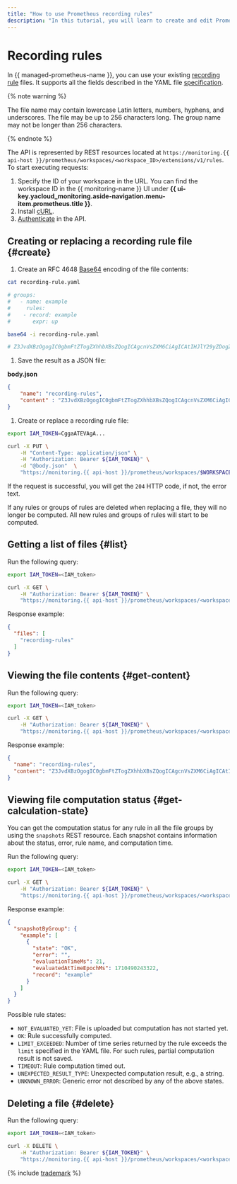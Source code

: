 ```yaml
---
title: "How to use Prometheus recording rules"
description: "In this tutorial, you will learn to create and edit Prometheus files that define recording rules."
---
```


# Recording rules

In {{ managed-prometheus-name }}, you can use your existing [recording rule](https://prometheus.io/docs/prometheus/latest/configuration/recording_rules/#recording-rules) files. It supports all the fields described in the YAML file [specification](https://prometheus.io/docs/prometheus/latest/configuration/recording_rules/).

{% note warning %}

The file name may contain lowercase Latin letters, numbers, hyphens, and underscores. The file may be up to 256 characters long. The group name may not be longer than 256 characters.

{% endnote %}

The API is represented by REST resources located at `https://monitoring.{{ api-host }}/prometheus/workspaces/<workspace_ID>/extensions/v1/rules`. To start executing requests:
1. Specify the ID of your workspace in the URL. You can find the workspace ID in the {{ monitoring-name }} UI under **{{ ui-key.yacloud_monitoring.aside-navigation.menu-item.prometheus.title }}**.
1. Install [cURL](https://curl.haxx.se/).
1. [Authenticate](../../api-ref/authentication.md) in the API.

## Creating or replacing a recording rule file {#create}

1. Create an RFC 4648 [Base64](https://en.wikipedia.org/wiki/Base64) encoding of the file contents:

```bash
cat recording-rule.yaml

# groups:
#   - name: example
#     rules:
#    - record: example
#       expr: up

base64 -i recording-rule.yaml

# Z3JvdXBzOgogIC0gbmFtZTogZXhhbXBsZQogICAgcnVsZXM6CiAgICAtIHJlY29yZDogZXhhbXBsZQogICAgICBleHByOiB1cA==
```

1. Save the result as a JSON file:

**body.json**
```json
{
    "name": "recording-rules",
    "content" : "Z3JvdXBzOgogIC0gbmFtZTogZXhhbXBsZQogICAgcnVsZXM6CiAgICAtIHJlY29yZDogZXhhbXBsZQogICAgICBleHByOiB1cA=="
}
```

1. Create or replace a recording rule file:

```bash
export IAM_TOKEN=CggaATEVAgA...

curl -X PUT \
    -H "Content-Type: application/json" \
    -H "Authorization: Bearer ${IAM_TOKEN}" \
    -d "@body.json"  \
    "https://monitoring.{{ api-host }}/prometheus/workspaces/$WORKSPACE/extensions/v1/rules"
```

If the request is successful, you will get the `204` HTTP code, if not, the error text.

If any rules or groups of rules are deleted when replacing a file, they will no longer be computed. All new rules and groups of rules will start to be computed.

## Getting a list of files {#list}

Run the following query:

```bash
export IAM_TOKEN=<IAM_token>

curl -X GET \
    -H "Authorization: Bearer ${IAM_TOKEN}" \
    "https://monitoring.{{ api-host }}/prometheus/workspaces/<workspace_ID>/extensions/v1/rules"
```

Response example:

```json
{
  "files": [
    "recording-rules"
  ]
}
```

## Viewing the file contents {#get-content}

Run the following query:

```bash
export IAM_TOKEN=<IAM_token>

curl -X GET \
    -H "Authorization: Bearer ${IAM_TOKEN}" \
    "https://monitoring.{{ api-host }}/prometheus/workspaces/<workspace_ID>/extensions/v1/rules/recording-rules"
```

Response example:

```json
{
  "name": "recording-rules",
  "content": "Z3JvdXBzOgogIC0gbmFtZTogZXhhbXBsZQogICAgcnVsZXM6CiAgICAtIHJlY29yZDogZXhhbXBsZQogICAgICBleHByOiB1cA=="
}
```

## Viewing file computation status {#get-calculation-state}

You can get the computation status for any rule in all the file groups by using the `snapshots` REST resource. Each snapshot contains information about the status, error, rule name, and computation time.

Run the following query:

```bash
export IAM_TOKEN=<IAM_token>

curl -X GET \
    -H "Authorization: Bearer ${IAM_TOKEN}" \
    "https://monitoring.{{ api-host }}/prometheus/workspaces/<workspace_ID>/extensions/v1/rules/recording-rules/snapshots"
```

Response example:

```json
{
  "snapshotByGroup": {
    "example": [
      {
        "state": "OK",
        "error": "",
        "evaluationTimeMs": 21,
        "evaluatedAtTimeEpochMs": 1710490243322,
        "record": "example"
      }
    ]
  }
}
```

Possible rule states:
* `NOT_EVALUATED_YET`: File is uploaded but computation has not started yet.
* `OK`: Rule successfully computed.
* `LIMIT_EXCEEDED`: Number of time series returned by the rule exceeds the `limit` specified in the YAML file. For such rules, partial computation result is not saved.
* `TIMEOUT`: Rule computation timed out.
* `UNEXPECTED_RESULT_TYPE`: Unexpected computation result, e.g., a string.
* `UNKNOWN_ERROR`: Generic error not described by any of the above states.

## Deleting a file {#delete}

Run the following query:

```bash
export IAM_TOKEN=<IAM_token>

curl -X DELETE \
    -H "Authorization: Bearer ${IAM_TOKEN}" \
    "https://monitoring.{{ api-host }}/prometheus/workspaces/<workspace_ID>/extensions/v1/rules/recording-rules"
```

{% include [trademark](../../../_includes/monitoring/trademark.md) %}
